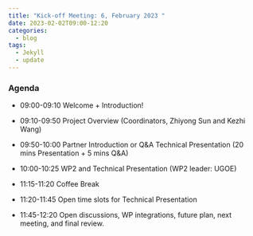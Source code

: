 ```yaml
---
title: "Kick-off Meeting: 6, February 2023 "
date: 2023-02-02T09:00-12:20
categories:
  - blog
tags:
  - Jekyll
  - update
---
```


### Agenda

* 09:00-09:10 Welcome + Introduction!
* 09:10-09:50 Project Overview (Coordinators, Zhiyong Sun and Kezhi Wang)
* 09:50-10:00 Partner Introduction or Q&A Technical Presentation (20 mins Presentation + 5 mins Q&A)
* 10:00-10:25 WP2 and Technical Presentation (WP2 leader: UGOE)

* 11:15-11:20 Coffee Break
* 11:20-11:45 Open time slots for Technical Presentation

* 11:45-12:20 Open discussions, WP integrations, future plan, next meeting, and final review.